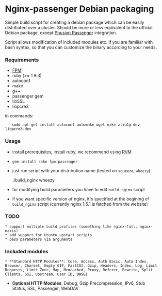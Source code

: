 # Nginx-passenger Debian packaging

Simple build script for creating a debian package which can be easily distributed over a cluster. Should be more or less equivalent to the official Debian package, except [Phusion Passenger](https://www.phusionpassenger.com/) integration.

Script allows modification of included modules etc. if you are familiar with bash syntax, so that you can customize the binary according to your needs.

### Requirements

  * [FPM](https://github.com/jordansissel/fpm)
  * ruby (>= 1.9.3)
  * autoconf
  * make
  * g++
  * passenger gem
  * libSSL
  * libpcre3

in commands: 

       sudo apt-get install autoconf automake wget make zlib1g-dev libpcre3-dev

### Usage

   * install prerequisites, install ruby, we recommend using [RVM](http://rvm.io/)
   * `gem install rake fpm passenger`
   * just run script with your distribution name (tested on `squeeze`, `wheezy`)

        ./build_nginx wheezy

   * for modifying build parameters you have to edit `build_nginx` script 
   * if you want specific version of nginx, it's specified at the begining of `build_nginx` script (currently nginx 1.5.1 is fetched from the website)

### TODO

    * support multiple build profiles (something like nginx-full, nginx-naxis)
    * add support for Ubuntu upstart scripts
    * pass parameters via arguments

### Included modules

    * **Standard HTTP Modules**: Core, Access, Auth Basic, Auto Index, Browser, Charset, Empty GIF, FastCGI, Gzip, Headers, Index, Log, Limit Requests, Limit Zone, Map, Memcached, Proxy, Referer, Rewrite, Split Clients, SSI, Upstream, User ID, UWSGI
   * **Optional HTTP Modules**: Debug, Gzip Precompression, IPv6, Stub Status, SSL, Passenger, WebDAV


